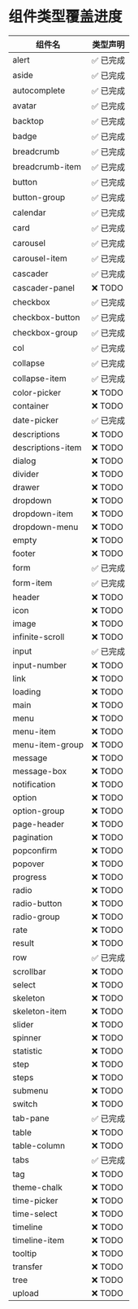 # 组件类型覆盖进度

| 组件名 | 类型声明 |
| ------ | -------- |
| alert | ✅ 已完成 |
| aside | ✅ 已完成 |
| autocomplete | ✅ 已完成 |
| avatar | ✅ 已完成 |
| backtop | ✅ 已完成 |
| badge | ✅ 已完成 |
| breadcrumb | ✅ 已完成 |
| breadcrumb-item | ✅ 已完成 |
| button | ✅ 已完成 |
| button-group | ✅ 已完成 |
| calendar | ✅ 已完成 |
| card | ✅ 已完成 |
| carousel | ✅ 已完成 |
| carousel-item | ✅ 已完成 |
| cascader | ✅ 已完成 |
| cascader-panel | ❌ TODO |
| checkbox | ✅ 已完成 |
| checkbox-button | ✅ 已完成 |
| checkbox-group | ✅ 已完成 |
| col | ✅ 已完成 |
| collapse | ✅ 已完成 |
| collapse-item | ✅ 已完成 |
| color-picker | ❌ TODO |
| container | ❌ TODO |
| date-picker | ✅ 已完成 |
| descriptions | ❌ TODO |
| descriptions-item | ❌ TODO |
| dialog | ❌ TODO |
| divider | ❌ TODO |
| drawer | ❌ TODO |
| dropdown | ❌ TODO |
| dropdown-item | ❌ TODO |
| dropdown-menu | ❌ TODO |
| empty | ❌ TODO |
| footer | ❌ TODO |
| form | ✅ 已完成 |
| form-item | ✅ 已完成 |
| header | ❌ TODO |
| icon | ❌ TODO |
| image | ❌ TODO |
| infinite-scroll | ❌ TODO |
| input | ✅ 已完成 |
| input-number | ❌ TODO |
| link | ❌ TODO |
| loading | ❌ TODO |
| main | ❌ TODO |
| menu | ❌ TODO |
| menu-item | ❌ TODO |
| menu-item-group | ❌ TODO |
| message | ❌ TODO |
| message-box | ❌ TODO |
| notification | ❌ TODO |
| option | ❌ TODO |
| option-group | ❌ TODO |
| page-header | ❌ TODO |
| pagination | ❌ TODO |
| popconfirm | ❌ TODO |
| popover | ❌ TODO |
| progress | ❌ TODO |
| radio | ❌ TODO |
| radio-button | ❌ TODO |
| radio-group | ❌ TODO |
| rate | ❌ TODO |
| result | ❌ TODO |
| row | ✅ 已完成 |
| scrollbar | ❌ TODO |
| select | ❌ TODO |
| skeleton | ❌ TODO |
| skeleton-item | ❌ TODO |
| slider | ❌ TODO |
| spinner | ❌ TODO |
| statistic | ❌ TODO |
| step | ❌ TODO |
| steps | ❌ TODO |
| submenu | ❌ TODO |
| switch | ❌ TODO |
| tab-pane | ✅ 已完成 |
| table | ❌ TODO |
| table-column | ❌ TODO |
| tabs | ✅ 已完成 |
| tag | ❌ TODO |
| theme-chalk | ❌ TODO |
| time-picker | ❌ TODO |
| time-select | ❌ TODO |
| timeline | ❌ TODO |
| timeline-item | ❌ TODO |
| tooltip | ❌ TODO |
| transfer | ❌ TODO |
| tree | ❌ TODO |
| upload | ❌ TODO |
